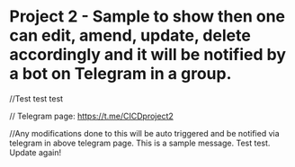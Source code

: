 # Project 2 - Sample to show then one can edit, amend, update, delete accordingly and it will be notified by a bot on Telegram in a group.

//Test test test

// Telegram page: https://t.me/CICDproject2

//Any modifications done to this will be auto triggered and be notified via telegram in above telegram page. This is a sample message. Test test. Update again!
